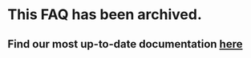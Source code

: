 # This FAQ has been archived.

## Find our most up-to-date documentation [here](https://docs.metamask.io)
